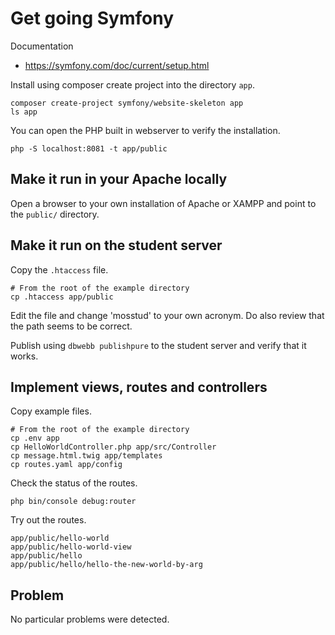 Get going Symfony
====================

Documentation

* https://symfony.com/doc/current/setup.html

Install using composer create project into the directory `app`.

```
composer create-project symfony/website-skeleton app
ls app
```

You can open the PHP built in webserver to verify the installation.

```
php -S localhost:8081 -t app/public
```


Make it run in your Apache locally
-----------------------

Open a browser to your own installation of Apache or XAMPP and point to the `public/` directory.



Make it run on the student server
-----------------------

Copy the `.htaccess` file.

```
# From the root of the example directory
cp .htaccess app/public
```

Edit the file and change 'mosstud' to your own acronym. Do also review that the path seems to be correct.

Publish using `dbwebb publishpure` to the student server and verify that it works.



Implement views, routes and controllers
-----------------------

Copy example files.

```
# From the root of the example directory
cp .env app
cp HelloWorldController.php app/src/Controller
cp message.html.twig app/templates
cp routes.yaml app/config
```

Check the status of the routes.

```
php bin/console debug:router
```

Try out the routes.

```
app/public/hello-world
app/public/hello-world-view
app/public/hello
app/public/hello/hello-the-new-world-by-arg
```



Problem
-----------------------

No particular problems were detected.

<!--
* If you run into cache issues when publishing to the student server, try to clear the cache and warm it up for the production server (student server).

```
APP_ENV=prod APP_DEBUG=0 php bin/console cache:clear
```
-->

<!--
* Clear the cache by executing `php bin/console cache:pool:clear`.
-->

